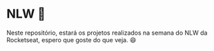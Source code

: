 # NLW :rocket:

Neste repositório, estará os projetos realizados na semana do NLW da Rocketseat, espero que goste do que veja. :smile:

